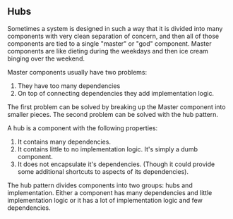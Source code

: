 
## Hubs

Sometimes a system is designed in such a way that it is divided into many components with very clean separation of concern, and then all of those components are tied to a single "master" or "god" component.  Master components are like dieting during the weekdays and then ice cream binging over the weekend.

Master components usually have two problems:

1. They have too many dependencies
2. On top of connecting dependencies they add implementation logic.

The first problem can be solved by breaking up the Master component into smaller pieces.  The second problem can be solved with the hub pattern.

A hub is a component with the following properties:

1. It contains many dependencies.
2. It contains little to no implementation logic.  It's simply a dumb component.
3. It does not encapsulate it's dependencies.  (Though it could provide some additional shortcuts to aspects of its dependencies).

 The hub pattern divides components into two groups: hubs and implementation.  Either a component has many dependencies and little implementation logic or it has a lot of implementation logic and few dependencies.
